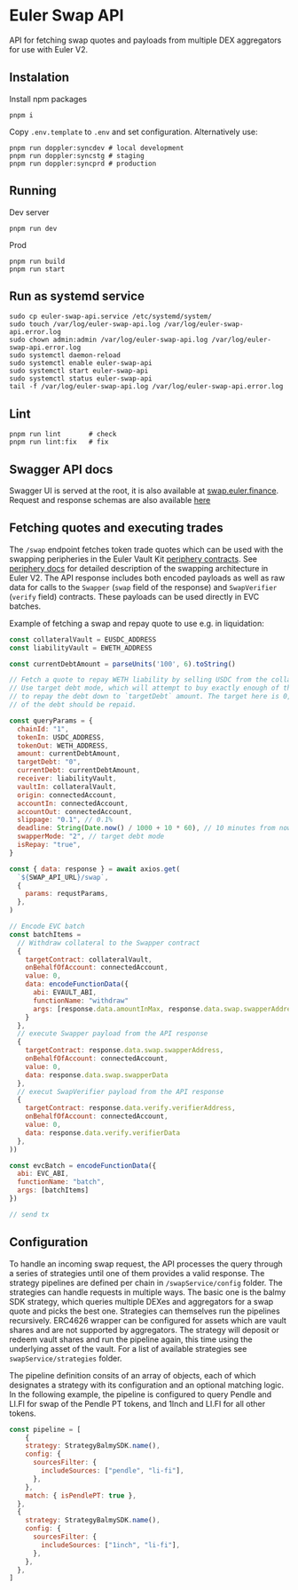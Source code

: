 # Euler Swap API

API for fetching swap quotes and payloads from multiple DEX aggregators for use with Euler V2.

## Instalation

Install npm packages
```
pnpm i
```

Copy `.env.template` to `.env` and set configuration. Alternatively use:
```
pnpm run doppler:syncdev # local development
pnpm run doppler:syncstg # staging
pnpm run doppler:syncprd # production
```

## Running

Dev server
```
pnpm run dev
```

Prod
```
pnpm run build
pnpm run start
```

## Run as systemd service

```
sudo cp euler-swap-api.service /etc/systemd/system/
sudo touch /var/log/euler-swap-api.log /var/log/euler-swap-api.error.log
sudo chown admin:admin /var/log/euler-swap-api.log /var/log/euler-swap-api.error.log
sudo systemctl daemon-reload
sudo systemctl enable euler-swap-api
sudo systemctl start euler-swap-api
sudo systemctl status euler-swap-api
tail -f /var/log/euler-swap-api.log /var/log/euler-swap-api.error.log
```

## Lint
```
pnpm run lint       # check
pnpm run lint:fix   # fix
```

## Swagger API docs

Swagger UI is served at the root, it is also available at [swap.euler.finance](https://swap.euler.finance). Request and response schemas are also available [here](./src/api/routes/swap/swapModel.ts)

## Fetching quotes and executing trades

The `/swap` endpoint fetches token trade quotes which can be used with the swapping peripheries in the Euler Vault Kit [periphery contracts](https://github.com/euler-xyz/evk-periphery/tree/master/src/Swaps). See [periphery docs](https://github.com/euler-xyz/evk-periphery/blob/master/docs/swaps.md) for detailed description of the swapping architecture in Euler V2. The API response includes both encoded payloads as well as raw data for calls to the `Swapper` (`swap` field of the response) and `SwapVerifier` (`verify` field) contracts. These payloads can be used directly in EVC batches.

Example of fetching a swap and repay quote to use e.g. in liquidation:

```js 
const collateralVault = EUSDC_ADDRESS
const liabilityVault = EWETH_ADDRESS

const currentDebtAmount = parseUnits('100', 6).toString()

// Fetch a quote to repay WETH liability by selling USDC from the collateral vault.
// Use target debt mode, which will attempt to buy exactly enough of the liability asset
// to repay the debt down to `targetDebt` amount. The target here is 0, meaning all
// of the debt should be repaid.

const queryParams = {
  chainId: "1",
  tokenIn: USDC_ADDRESS,
  tokenOut: WETH_ADDRESS,
  amount: currentDebtAmount,
  targetDebt: "0",
  currentDebt: currentDebtAmount,
  receiver: liabilityVault,
  vaultIn: collateralVault,
  origin: connectedAccount,
  accountIn: connectedAccount,
  accountOut: connectedAccount,
  slippage: "0.1", // 0.1%
  deadline: String(Date.now() / 1000 + 10 * 60), // 10 minutes from now
  swapperMode: "2", // target debt mode
  isRepay: "true",
}

const { data: response } = await axios.get(
  `${SWAP_API_URL}/swap`,
  {
    params: requstParams,
  },
)

// Encode EVC batch
const batchItems = 
  // Withdraw collateral to the Swapper contract
  {
    targetContract: collateralVault,
    onBehalfOfAccount: connectedAccount,
    value: 0,
    data: encodeFunctionData({
      abi: EVAULT_ABI,
      functionName: "withdraw"
      args: [response.data.amountInMax, response.data.swap.swapperAddress, connectedAccount]
    }
  },
  // execute Swapper payload from the API response
  {
    targetContract: response.data.swap.swapperAddress,
    onBehalfOfAccount: connectedAccount,
    value: 0,
    data: response.data.swap.swapperData
  },
  // execut SwapVerifier payload from the API response
  {
    targetContract: response.data.verify.verifierAddress,
    onBehalfOfAccount: connectedAccount,
    value: 0,
    data: response.data.verify.verifierData
  },
))

const evcBatch = encodeFunctionData({
  abi: EVC_ABI,
  functionName: "batch",
  args: [batchItems]
})

// send tx

```

## Configuration

To handle an incoming swap request, the API processes the query through a series of strategies until one of them provides a valid response. The strategy pipelines are defined per chain in `/swapService/config` folder. The strategies can handle requests in multiple ways. The basic one is the balmy SDK strategy, which queries multiple DEXes and aggregators for a swap quote and picks the best one. Strategies can themselves run the pipelines recursively. ERC4626 wrapper can be configured for assets which are vault shares and are not supported by aggregators. The strategy will deposit or redeem vault shares and run the pipeline again, this time using the underlying asset of the vault. For a list of available strategies see `swapService/strategies` folder.

The pipeline definition consits of an array of objects, each of which designates a strategy with its configuration and an optional matching logic. In the following example, the pipeline is configured to query Pendle and LI.FI for swap of the Pendle PT tokens, and 1Inch and LI.FI for all other tokens.

```js
const pipeline = [
    {
    strategy: StrategyBalmySDK.name(),
    config: {
      sourcesFilter: {
        includeSources: ["pendle", "li-fi"],
      },
    },
    match: { isPendlePT: true },
  },
  {
    strategy: StrategyBalmySDK.name(),
    config: {
      sourcesFilter: {
        includeSources: ["1inch", "li-fi"],
      },
    },
  },
]
```
